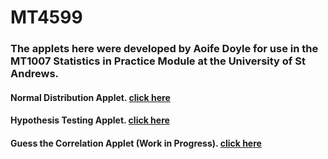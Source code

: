 # MT4599

### The applets here were developed by Aoife Doyle for use in the MT1007 Statistics in Practice Module at the University of St Andrews. 

#### Normal Distribution Applet. [click here](NormalDistribution.html)

#### Hypothesis Testing Applet. [click here](HypothesisTest.html)

#### Guess the Correlation Applet (Work in Progress). [click here](GuessTheCorrelation.html)

